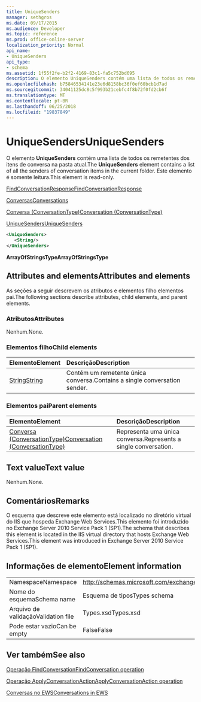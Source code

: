 ```yaml
---
title: UniqueSenders
manager: sethgros
ms.date: 09/17/2015
ms.audience: Developer
ms.topic: reference
ms.prod: office-online-server
localization_priority: Normal
api_name:
- UniqueSenders
api_type:
- schema
ms.assetid: 1f55f2fe-b2f2-4169-83c1-fa5c752bd695
description: O elemento UniqueSenders contém uma lista de todos os remetentes dos itens de conversa na pasta atual. Este elemento é somente leitura.
ms.openlocfilehash: b75846534141e23e6d8158bc36f0ef60bcb1d7ad
ms.sourcegitcommit: 34041125dc8c5f993b21cebfc4f8b72f0fd2cb6f
ms.translationtype: MT
ms.contentlocale: pt-BR
ms.lasthandoff: 06/25/2018
ms.locfileid: "19837849"
---
```

# <a name="uniquesenders"></a><span data-ttu-id="9ae34-104">UniqueSenders</span><span class="sxs-lookup"><span data-stu-id="9ae34-104">UniqueSenders</span></span>

<span data-ttu-id="9ae34-105">O elemento **UniqueSenders** contém uma lista de todos os remetentes dos itens de conversa na pasta atual.</span><span class="sxs-lookup"><span data-stu-id="9ae34-105">The **UniqueSenders** element contains a list of all the senders of conversation items in the current folder.</span></span> <span data-ttu-id="9ae34-106">Este elemento é somente leitura.</span><span class="sxs-lookup"><span data-stu-id="9ae34-106">This element is read-only.</span></span> 
  
[<span data-ttu-id="9ae34-107">FindConversationResponse</span><span class="sxs-lookup"><span data-stu-id="9ae34-107">FindConversationResponse</span></span>](findconversationresponse.md)
  
[<span data-ttu-id="9ae34-108">Conversas</span><span class="sxs-lookup"><span data-stu-id="9ae34-108">Conversations</span></span>](conversations-ex15websvcsotherref.md)
  
[<span data-ttu-id="9ae34-109">Conversa (ConversationType)</span><span class="sxs-lookup"><span data-stu-id="9ae34-109">Conversation (ConversationType)</span></span>](conversation-conversationtype.md)
  
[<span data-ttu-id="9ae34-110">UniqueSenders</span><span class="sxs-lookup"><span data-stu-id="9ae34-110">UniqueSenders</span></span>](uniquesenders.md)
  
```XML
<UniqueSenders>
   <String/>
</UniqueSenders>
```

 <span data-ttu-id="9ae34-111">**ArrayOfStringsType**</span><span class="sxs-lookup"><span data-stu-id="9ae34-111">**ArrayOfStringsType**</span></span>
## <a name="attributes-and-elements"></a><span data-ttu-id="9ae34-112">Attributes and elements</span><span class="sxs-lookup"><span data-stu-id="9ae34-112">Attributes and elements</span></span>

<span data-ttu-id="9ae34-113">As seções a seguir descrevem os atributos e elementos filho elementos pai.</span><span class="sxs-lookup"><span data-stu-id="9ae34-113">The following sections describe attributes, child elements, and parent elements.</span></span>
  
### <a name="attributes"></a><span data-ttu-id="9ae34-114">Atributos</span><span class="sxs-lookup"><span data-stu-id="9ae34-114">Attributes</span></span>

<span data-ttu-id="9ae34-115">Nenhum.</span><span class="sxs-lookup"><span data-stu-id="9ae34-115">None.</span></span>
  
### <a name="child-elements"></a><span data-ttu-id="9ae34-116">Elementos filho</span><span class="sxs-lookup"><span data-stu-id="9ae34-116">Child elements</span></span>

|<span data-ttu-id="9ae34-117">**Elemento**</span><span class="sxs-lookup"><span data-stu-id="9ae34-117">**Element**</span></span>|<span data-ttu-id="9ae34-118">**Descrição**</span><span class="sxs-lookup"><span data-stu-id="9ae34-118">**Description**</span></span>|
|:-----|:-----|
|[<span data-ttu-id="9ae34-119">String</span><span class="sxs-lookup"><span data-stu-id="9ae34-119">String</span></span>](string.md) <br/> |<span data-ttu-id="9ae34-120">Contém um remetente única conversa.</span><span class="sxs-lookup"><span data-stu-id="9ae34-120">Contains a single conversation sender.</span></span>  <br/> |
   
### <a name="parent-elements"></a><span data-ttu-id="9ae34-121">Elementos pai</span><span class="sxs-lookup"><span data-stu-id="9ae34-121">Parent elements</span></span>

|<span data-ttu-id="9ae34-122">**Elemento**</span><span class="sxs-lookup"><span data-stu-id="9ae34-122">**Element**</span></span>|<span data-ttu-id="9ae34-123">**Descrição**</span><span class="sxs-lookup"><span data-stu-id="9ae34-123">**Description**</span></span>|
|:-----|:-----|
|[<span data-ttu-id="9ae34-124">Conversa (ConversationType)</span><span class="sxs-lookup"><span data-stu-id="9ae34-124">Conversation (ConversationType)</span></span>](conversation-conversationtype.md) <br/> |<span data-ttu-id="9ae34-125">Representa uma única conversa.</span><span class="sxs-lookup"><span data-stu-id="9ae34-125">Represents a single conversation.</span></span>  <br/> |
   
## <a name="text-value"></a><span data-ttu-id="9ae34-126">Text value</span><span class="sxs-lookup"><span data-stu-id="9ae34-126">Text value</span></span>

<span data-ttu-id="9ae34-127">Nenhum.</span><span class="sxs-lookup"><span data-stu-id="9ae34-127">None.</span></span>
  
## <a name="remarks"></a><span data-ttu-id="9ae34-128">Comentários</span><span class="sxs-lookup"><span data-stu-id="9ae34-128">Remarks</span></span>

<span data-ttu-id="9ae34-129">O esquema que descreve este elemento está localizado no diretório virtual do IIS que hospeda Exchange Web Services.This elemento foi introduzido no Exchange Server 2010 Service Pack 1 (SP1).</span><span class="sxs-lookup"><span data-stu-id="9ae34-129">The schema that describes this element is located in the IIS virtual directory that hosts Exchange Web Services.This element was introduced in Exchange Server 2010 Service Pack 1 (SP1).</span></span>
  
## <a name="element-information"></a><span data-ttu-id="9ae34-130">Informações de elemento</span><span class="sxs-lookup"><span data-stu-id="9ae34-130">Element information</span></span>

|||
|:-----|:-----|
|<span data-ttu-id="9ae34-131">Namespace</span><span class="sxs-lookup"><span data-stu-id="9ae34-131">Namespace</span></span>  <br/> |http://schemas.microsoft.com/exchange/services/2006/types  <br/> |
|<span data-ttu-id="9ae34-132">Nome do esquema</span><span class="sxs-lookup"><span data-stu-id="9ae34-132">Schema name</span></span>  <br/> |<span data-ttu-id="9ae34-133">Esquema de tipos</span><span class="sxs-lookup"><span data-stu-id="9ae34-133">Types schema</span></span>  <br/> |
|<span data-ttu-id="9ae34-134">Arquivo de validação</span><span class="sxs-lookup"><span data-stu-id="9ae34-134">Validation file</span></span>  <br/> |<span data-ttu-id="9ae34-135">Types.xsd</span><span class="sxs-lookup"><span data-stu-id="9ae34-135">Types.xsd</span></span>  <br/> |
|<span data-ttu-id="9ae34-136">Pode estar vazio</span><span class="sxs-lookup"><span data-stu-id="9ae34-136">Can be empty</span></span>  <br/> |<span data-ttu-id="9ae34-137">False</span><span class="sxs-lookup"><span data-stu-id="9ae34-137">False</span></span>  <br/> |
   
## <a name="see-also"></a><span data-ttu-id="9ae34-138">Ver também</span><span class="sxs-lookup"><span data-stu-id="9ae34-138">See also</span></span>



[<span data-ttu-id="9ae34-139">Operação FindConversation</span><span class="sxs-lookup"><span data-stu-id="9ae34-139">FindConversation operation</span></span>](findconversation-operation.md)
  
[<span data-ttu-id="9ae34-140">Operação ApplyConversationAction</span><span class="sxs-lookup"><span data-stu-id="9ae34-140">ApplyConversationAction operation</span></span>](applyconversationaction-operation.md)


[<span data-ttu-id="9ae34-141">Conversas no EWS</span><span class="sxs-lookup"><span data-stu-id="9ae34-141">Conversations in EWS</span></span>](http://msdn.microsoft.com/library/91e64629-db6c-4c94-9dcb-d386232e8467%28Office.15%29.aspx)

